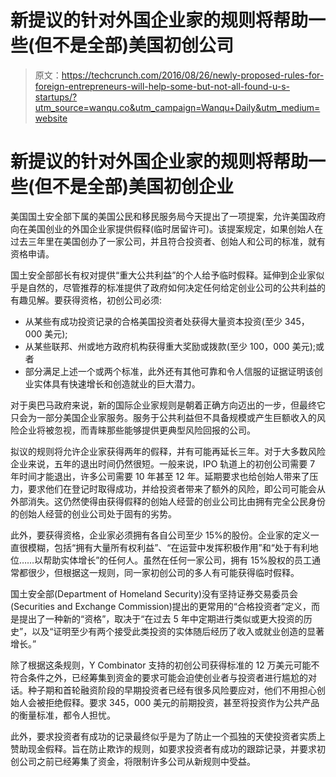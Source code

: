 # 新提议的针对外国企业家的规则将帮助一些(但不是全部)美国初创公司

> 原文：<https://techcrunch.com/2016/08/26/newly-proposed-rules-for-foreign-entrepreneurs-will-help-some-but-not-all-found-u-s-startups/?utm_source=wanqu.co&utm_campaign=Wanqu+Daily&utm_medium=website>



# 新提议的针对外国企业家的规则将帮助一些(但不是全部)美国初创企业



美国国土安全部下属的美国公民和移民服务局今天提出了一项提案，允许美国政府向在美国创业的外国企业家提供假释(临时居留许可)。该提案规定，如果创始人在过去三年里在美国创办了一家公司，并且符合投资者、创始人和公司的标准，就有资格申请。

国土安全部部长有权对提供“重大公共利益”的个人给予临时假释。延伸到企业家似乎是自然的，尽管推荐的标准提供了政府如何决定任何给定创业公司的公共利益的有趣见解。要获得资格，初创公司必须:

*   从某些有成功投资记录的合格美国投资者处获得大量资本投资(至少 345，000 美元);
*   从某些联邦、州或地方政府机构获得重大奖励或拨款(至少 100，000 美元);或者
*   部分满足上述一个或两个标准，此外还有其他可靠和令人信服的证据证明该创业实体具有快速增长和创造就业的巨大潜力。

对于奥巴马政府来说，新的国际企业家规则是朝着正确方向迈出的一步，但最终它只会为一部分美国企业家服务。服务于公共利益但不具备规模或产生巨额收入的风险企业将被忽视，而青睐那些能够提供更典型风险回报的公司。

拟议的规则将允许企业家获得两年的假释，并有可能再延长三年。对于大多数风险企业来说，五年的退出时间仍然很短。一般来说，IPO 轨道上的初创公司需要 7 年时间才能退出，许多公司需要 10 年甚至 12 年。延期要求也给创始人带来了压力，要求他们在登记时取得成功，并给投资者带来了额外的风险，即公司可能会从外部消失。这仍然使得由获得假释的创始人经营的创业公司比由拥有完全公民身份的创始人经营的创业公司处于固有的劣势。

此外，要获得资格，企业家必须拥有各自公司至少 15%的股份。企业家的定义一直很模糊，包括“拥有大量所有权利益”、“在运营中发挥积极作用”和“处于有利地位……以帮助实体增长”的任何人。虽然在任何一家公司，拥有 15%股权的员工通常都很少，但根据这一规则，同一家初创公司的多人有可能获得临时假释。

国土安全部(Department of Homeland Security)没有坚持证券交易委员会(Securities and Exchange Commission)提出的更常用的“合格投资者”定义，而是提出了一种新的“资格”，取决于“在过去 5 年中定期进行类似或更大投资的历史”，以及“证明至少有两个接受此类投资的实体随后经历了收入或就业创造的显著增长。”

除了根据这条规则，Y Combinator 支持的初创公司获得标准的 12 万美元可能不符合条件之外，已经筹集到资金的要求可能会迫使创业者与投资者进行尴尬的对话。种子期和首轮融资阶段的早期投资者已经有很多风险要应对，他们不用担心创始人会被拒绝假释。要求 345，000 美元的前期投资，甚至将投资作为公共产品的衡量标准，都令人担忧。

此外，要求投资者有成功的记录最终似乎是为了防止一个孤独的天使投资者实质上赞助现金假释。旨在防止欺诈的规则，如要求投资者有成功的跟踪记录，并要求初创公司之前已经筹集了资金，将限制许多公司从新规则中受益。